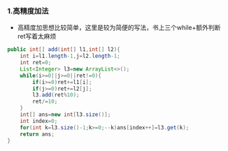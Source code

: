 ### 1.高精度加法

- 高精度加思想比较简单，这里是较为简便的写法，书上三个while+额外判断ret写着太麻烦

~~~java
public int[] add(int[] l1,int[] l2){
    int i=l1.length-1,j=l2.length-1;
    int ret=0;
    List<Integer> l3=new ArrayList<>();
    while(i>=0||j>=0||ret!=0){
        if(i>=0)ret+=l1[i];
        if(j>=0)ret+=l2[j];
        l3.add(ret%10);
        ret/=10;
    }
    int[] ans=new int[l3.size()];
    int index=0;
    for(int k=l3.size()-1;k>=0;--k)ans[index++]=l3.get(k);
    return ans;
}
~~~

